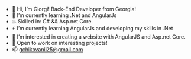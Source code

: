 - 👋 Hi, I’m Giorgi! Back-End Developer from Georgia!
- 🌱 I’m currently learning .Net and AngularJs
- 💥 Skilled in: C# && Asp.net Core.
- ⚡ I’m currently learning AngularJs and developing my skills in .Net
- 👀 I’m interested in creating a website with AngularJS and Asp.net Core.
- 💯 Open to work on interesting projects!
- 📫 gchikovanii25@gmail.com

